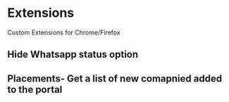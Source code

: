 # Extensions
Custom Extensions for Chrome/Firefox

## Hide Whatsapp status option

## Placements- Get a list of new comapnied added to the portal
